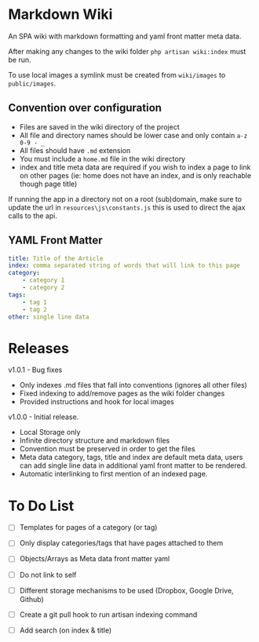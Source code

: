 # Markdown Wiki

An SPA wiki with markdown formatting and yaml front matter meta data.

After making any changes to the wiki folder `php artisan wiki:index` must be run.

To use local images a symlink must be created from `wiki/images` to `public/images`.

## Convention over configuration
 
* Files are saved in the wiki directory of the project
* All file and directory names should be lower case and only contain `a-z 0-9 - _`
* All files should have  `.md` extension
* You must include a `home.md` file in the wiki directory
* index and title meta data are required if you wish to index a page to link on other pages (ie: home does not have an index, and is only reachable though page title)

If running the app in a directory not on a root (sub)domain, make sure to update the url in `resources\js\constants.js` this is used to direct the ajax calls to the api.

## YAML Front Matter
```yaml
title: Title of the Article
index: comma separated string of words that will link to this page
category: 
    - category 1
    - category 2
tags: 
    - tag 1
    - tag 2
other: single line data    
```

# Releases

v1.0.1 - Bug fixes
* Only indexes .md files that fall into conventions (ignores all other files)
* Fixed indexing to add/remove pages as the wiki folder changes
* Provided instructions and hook for local images

v1.0.0 - Initial release.
 
* Local Storage only
* Infinite directory structure and markdown files
* Convention must be preserved in order to get the files
* Meta data category, tags, title and index are default meta data, users can add single line data in additional yaml front matter to be rendered.
* Automatic interlinking to first mention of an indexed page.

# To Do List
- [ ] Templates for pages of a category (or tag)
- [ ] Only display categories/tags that have pages attached to them
- [ ] Objects/Arrays as Meta data front matter yaml
- [ ] Do not link to self
- [ ] Different storage mechanisms to be used (Dropbox, Google Drive, Github)
- [ ] Create a git pull hook to run artisan indexing command
- [ ] Add search (on index & title)

